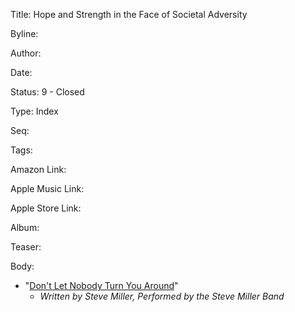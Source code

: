 Title:  Hope and Strength in the Face of Societal Adversity

Byline:

Author:

Date:

Status: 9 - Closed

Type:   Index

Seq:

Tags:

Amazon Link:

Apple Music Link:

Apple Store Link:

Album:

Teaser:

Body:


* "[Don't Let Nobody Turn You Around](dont-let-nobody-turn-you-around.html)"
    - *Written by Steve Miller, Performed by the Steve Miller Band*

 

